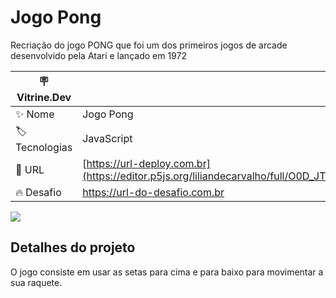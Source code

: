 # Jogo Pong

Recriação do jogo PONG que foi um dos primeiros jogos de arcade desenvolvido pela Atari e lançado em 1972

| :placard: Vitrine.Dev |     |
| -------------  | --- |
| :sparkles: Nome        | Jogo Pong
| :label: Tecnologias | JavaScript
| :rocket: URL         | [https://url-deploy.com.br](https://editor.p5js.org/liliandecarvalho/full/O0D_JTMpc)
| :fire: Desafio     | https://url-do-desafio.com.br

<!-- Inserir imagem com a #vitrinedev ao final do link -->
![](https://scontent.fssa7-1.fna.fbcdn.net/v/t39.30808-6/317607083_132742246289043_760786131349158915_n.jpg?_nc_cat=107&ccb=1-7&_nc_sid=730e14&_nc_ohc=byeQMdAJaeUAX_nj2hW&_nc_oc=AQlTyyKsAUEfeUjXlYD2wm4RN4Ec49N-YYl_4P90M4UY7KPPloCrEE9YeZC1mYE7PN9gqnXHFl771gui_uBJzbG9&tn=nsi-XC8thv2NAgZD&_nc_ht=scontent.fssa7-1.fna&oh=00_AfBP4evxhkZxssQuusWBAn0udXn_DQB28-HufR_SH6tjkQ&oe=63953D3F#vitrinedev)

## Detalhes do projeto

O jogo consiste em usar as setas para cima e para baixo para movimentar a sua raquete. 
